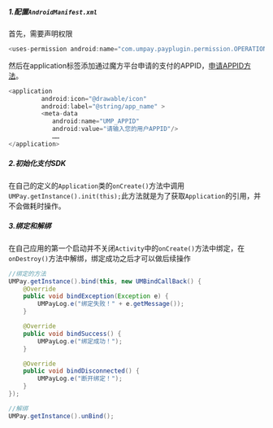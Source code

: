 ##### 1.配置`AndroidManifest.xml`

首先，需要声明权限

```java
<uses-permission android:name="com.umpay.payplugin.permission.OPERATION_HARDWARE" />
```

然后在application标签添加通过魔方平台申请的支付的APPID，[申请APPID方法](http://partner.huishangplus.com/webmerser_jcs/common/APIfile.jsp "申请方法")。

```java
<application
         android:icon="@drawable/icon"
         android:label="@string/app_name" >
         <meta-data
            android:name="UMP_APPID"
            android:value="请输入您的用户APPID"/>
            ……
</application>

```
##### 2.初始化支付SDK

在自己的定义的`Application`类的`onCreate()`方法中调用
`UMPay.getInstance().init(this);`此方法就是为了获取`Application`的引用，并不会做耗时操作。


##### 3.绑定和解绑

在自己应用的第一个启动并不关闭`Activity`中的`onCreate()`方法中绑定，在`onDestroy()`方法中解绑，绑定成功之后才可以做后续操作


```java
//绑定的方法
UMPay.getInstance().bind(this, new UMBindCallBack() {
    @Override
    public void bindException(Exception e) {
        UMPayLog.e("绑定失败！" + e.getMessage());
    }

    @Override
    public void bindSuccess() {
        UMPayLog.e("绑定成功！");
    }

    @Override
    public void bindDisconnected() {
        UMPayLog.e("断开绑定！");
    }
});

```
```java
//解绑
UMPay.getInstance().unBind();
```


